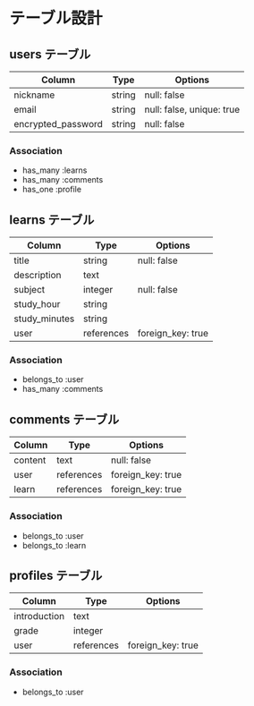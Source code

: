 # テーブル設計

## users テーブル

| Column             | Type   | Options                   |
| ------------------ | ------ | ------------------------- |
| nickname           | string | null: false               |
| email              | string | null: false, unique: true |
| encrypted_password | string | null: false               |

### Association

- has_many :learns
- has_many :comments
- has_one :profile

## learns テーブル

| Column        | Type       | Options           |
| ------------- | ---------- | ----------------- |
| title         | string     | null: false       |
| description   | text       |                   |
| subject       | integer    | null: false       |
| study_hour    | string     |                   |
| study_minutes | string     |                   |
| user          | references | foreign_key: true |

### Association

- belongs_to :user
- has_many :comments

## comments テーブル

| Column  | Type       | Options           |
| ------- | ---------- | ----------------- |
| content | text       | null: false       |
| user    | references | foreign_key: true |
| learn   | references | foreign_key: true |

### Association

- belongs_to :user
- belongs_to :learn

## profiles テーブル

| Column       | Type       | Options           |
| ------------ | ---------- | ----------------- |
| introduction | text       |                   |
| grade        | integer    |                   |
| user         | references | foreign_key: true |

### Association

- belongs_to :user
